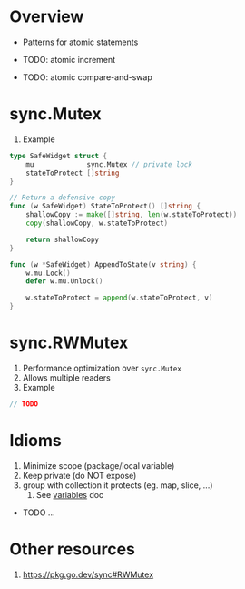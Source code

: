 # Overview
- Patterns for atomic statements


- TODO: atomic increment
- TODO: atomic compare-and-swap


# sync.Mutex
1. Example
```go
type SafeWidget struct {
	mu             sync.Mutex // private lock
	stateToProtect []string
}

// Return a defensive copy
func (w SafeWidget) StateToProtect() []string {
	shallowCopy := make([]string, len(w.stateToProtect))
	copy(shallowCopy, w.stateToProtect)

	return shallowCopy
}

func (w *SafeWidget) AppendToState(v string) {
	w.mu.Lock()
	defer w.mu.Unlock()

	w.stateToProtect = append(w.stateToProtect, v)
}
```


# sync.RWMutex
1. Performance optimization over `sync.Mutex`
1. Allows multiple readers
1. Example
```go
// TODO
```


# Idioms
1. Minimize scope (package/local variable)
1. Keep private (do NOT expose)
1. group with collection it protects (eg. map, slice, ...)
    1. See [variables](./variables.md) doc
- TODO ...



# Other resources
1. https://pkg.go.dev/sync#RWMutex
